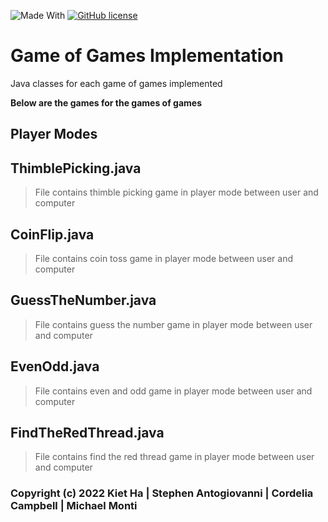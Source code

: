 ![Made With](https://img.shields.io/badge/made%20with-%20java-orange)
[![GitHub license](https://img.shields.io/badge/lisence-%20MIT-green)](https://github.com/santogiovanni/GameofGamesImplementation/blob/main/LICENSE.md)


# Game of Games Implementation
Java classes for each game of games implemented

**Below are the games for the games of games**

## Player Modes

## ThimblePicking.java
> File contains thimble picking game in player mode between user and computer  
 
## CoinFlip.java
> File contains coin toss game in player mode between user and computer  

## GuessTheNumber.java
> File contains guess the number game in player mode between user and computer  

## EvenOdd.java
> File contains even and odd game in player mode between user and computer  

## FindTheRedThread.java
> File contains find the red thread game in player mode between user and computer  



### Copyright (c) 2022 Kiet Ha | Stephen Antogiovanni | Cordelia Campbell | Michael Monti
